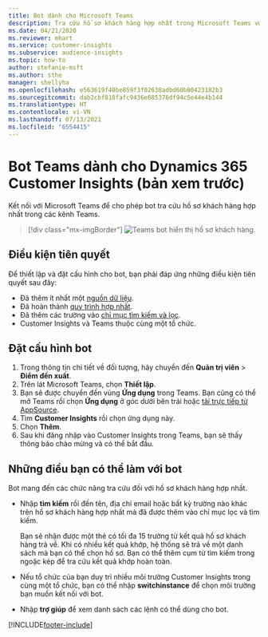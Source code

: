 ```yaml
---
title: Bot dành cho Microsoft Teams
description: Tra cứu hồ sơ khách hàng hợp nhất trong Microsoft Teams với sự giúp đỡ của một bot.
ms.date: 04/21/2020
ms.reviewer: mhart
ms.service: customer-insights
ms.subservice: audience-insights
ms.topic: how-to
author: stefanie-msft
ms.author: sthe
manager: shellyha
ms.openlocfilehash: e563619f40be859f3f02638adbd60b80423182b3
ms.sourcegitcommit: dab2cbf818fafc9436e685376df94c5e44e4b144
ms.translationtype: HT
ms.contentlocale: vi-VN
ms.lasthandoff: 07/13/2021
ms.locfileid: "6554415"
---
```

# <a name="teams-bot-for-dynamics-365-customer-insights-preview"></a>Bot Teams dành cho Dynamics 365 Customer Insights (bản xem trước)

Kết nối với Microsoft Teams để cho phép bot tra cứu hồ sơ khách hàng hợp nhất trong các kênh Teams.

> [!div class="mx-imgBorder"]
> ![Teams bot hiển thị hồ sơ khách hàng.](media/teams-bot.png "Teams bot hiển thị hồ sơ khách hàng")

## <a name="prerequisites"></a>Điều kiện tiên quyết

Để thiết lập và đặt cấu hình cho bot, bạn phải đáp ứng những điều kiện tiên quyết sau đây:

- Đã thêm ít nhất một [nguồn dữ liệu](data-sources.md).
- Đã hoàn thành [quy trình hợp nhất](data-unification.md).
- Đã thêm các trường vào [chỉ mục tìm kiếm và lọc](search-filter-index.md).
- Customer Insights và Teams thuộc cùng một tổ chức.

## <a name="configure-the-bot"></a>Đặt cấu hình bot

1. Trong thông tin chi tiết về đối tượng, hãy chuyển đến **Quản trị viên** > **Điểm đến xuất**.
1. Trên lát Microsoft Teams, chọn **Thiết lập**.
1. Bạn sẽ được chuyển đến vùng **Ứng dụng** trong Teams. Bạn cũng có thể mở Teams rồi chọn **Ứng dụng** ở góc dưới bên trái hoặc [tải trực tiếp từ AppSource](https://go.microsoft.com/fwlink/?linkid=2124104).
1. Tìm **Customer Insights** rồi chọn ứng dụng này.
1. Chọn **Thêm**.
1. Sau khi đăng nhập vào Customer Insights trong Teams, bạn sẽ thấy thông báo chào mừng và có thể bắt đầu.

## <a name="things-you-can-do-with-the-bot"></a>Những điều bạn có thể làm với bot

Bot mang đến các chức năng tra cứu đối với hồ sơ khách hàng hợp nhất.

- Nhập **tìm kiếm** rồi đến tên, địa chỉ email hoặc bất kỳ trường nào khác trên hồ sơ khách hàng hợp nhất mà đã được thêm vào chỉ mục lọc và tìm kiếm.

  Bạn sẽ nhận được một thẻ có tối đa 15 trường từ kết quả hồ sơ khách hàng trả về. Khi có nhiều kết quả khớp, hệ thống sẽ trả về một danh sách mà bạn có thể chọn hồ sơ. Bạn có thể thêm cụm từ tìm kiếm trong ngoặc kép để tra cứu kết quả khớp hoàn toàn.

- Nếu tổ chức của bạn duy trì nhiều môi trường Customer Insights trong cùng một tổ chức, bạn có thể nhập **switchinstance** để chọn môi trường bạn muốn kết nối với bot.

- Nhập **trợ giúp** để xem danh sách các lệnh có thể dùng cho bot.  


[!INCLUDE[footer-include](../includes/footer-banner.md)]
